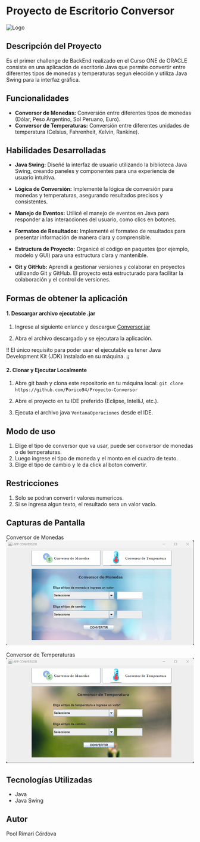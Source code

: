 # Proyecto de Escritorio Conversor
![Logo](https://cdn.uc.assets.prezly.com/8dae0620-7aba-45b5-9611-7bcb55d65854/-/resize/1108x/-/quality/best/-/format/auto/)

## Descripción del Proyecto

Es el primer challenge de BackEnd realizado en el Curso ONE de ORACLE consiste en una aplicación de escritorio Java que permite convertir entre diferentes tipos de monedas y temperaturas segun elección y utiliza Java Swing para la interfaz gráfica.

## Funcionalidades

- **Conversor de Monedas:** Conversión entre diferentes tipos de monedas (Dólar, Peso Argentino, Sol Peruano, Euro).
- **Conversor de Temperaturas:** Conversión entre diferentes unidades de temperatura (Celsius, Fahrenheit, Kelvin, Rankine).

## Habilidades Desarrolladas

- **Java Swing:** Diseñé la interfaz de usuario utilizando la biblioteca Java Swing, creando paneles y componentes para una experiencia de usuario intuitiva.

- **Lógica de Conversión:** Implementé la lógica de conversión para monedas y temperaturas, asegurando resultados precisos y consistentes.

- **Manejo de Eventos:** Utilicé el manejo de eventos en Java para responder a las interacciones del usuario, como clics en botones.

- **Formateo de Resultados:** Implementé el formateo de resultados para presentar información de manera clara y comprensible.

- **Estructura de Proyecto:** Organicé el código en paquetes (por ejemplo, modelo y GUI) para una estructura clara y mantenible.

- **Git y GitHub:** Aprendí a gestionar versiones y colaborar en proyectos utilizando Git y GitHub. El proyecto está estructurado para facilitar la colaboración y el control de versiones.

## Formas de obtener la aplicación

#### 1. Descargar archivo ejecutable .jar

1. Ingrese al siguiente enlance y descargue [Conversor.jar](https://drive.google.com/uc?export=download&id=1w7W5QwoLHWf044JFYBHPblxB_7su9NWf)

2. Abra el archivo descargado y se ejecutara la aplicación.

!! El único requisito para poder usar el ejecutable es tener Java Development Kit (JDK) instalado en su máquina. ¡¡

#### 2. Clonar y Ejecutar Localmente

1. Abre git bash y clona este repositorio en tu máquina local:
`git clone https://github.com/Porico94/Proyecto-Conversor` 

2. Abre el proyecto en tu IDE preferido (Eclipse, IntelliJ, etc.).

3. Ejecuta el archivo java `VentanaOperaciones` desde el IDE.

## Modo de uso

1. Elige el tipo de conversor que va usar, puede ser conversor de monedas o de temperaturas.
2. Luego ingrese  el tipo de moneda y el monto en el cuadro de texto.
3. Elige el tipo de cambio y le da click al boton convertir.

## Restricciones
1. Solo se podran convertir valores numericos.
2. Si se ingresa algun texto, el resultado sera un valor vacío.

## Capturas de Pantalla

Conversor de Monedas
![Captura de Pantalla 1](https://raw.githubusercontent.com/Porico94/Proyecto-Conversor/master/CapturasPantalla/ConversorDeMonedas.png)

Conversor de Temperaturas
![Captura de Pantalla 2](https://raw.githubusercontent.com/Porico94/Proyecto-Conversor/master/CapturasPantalla/ConversorDeTemperatura.png)

## Tecnologías Utilizadas

- Java
- Java Swing

## Autor

Pool Rimari Córdova
